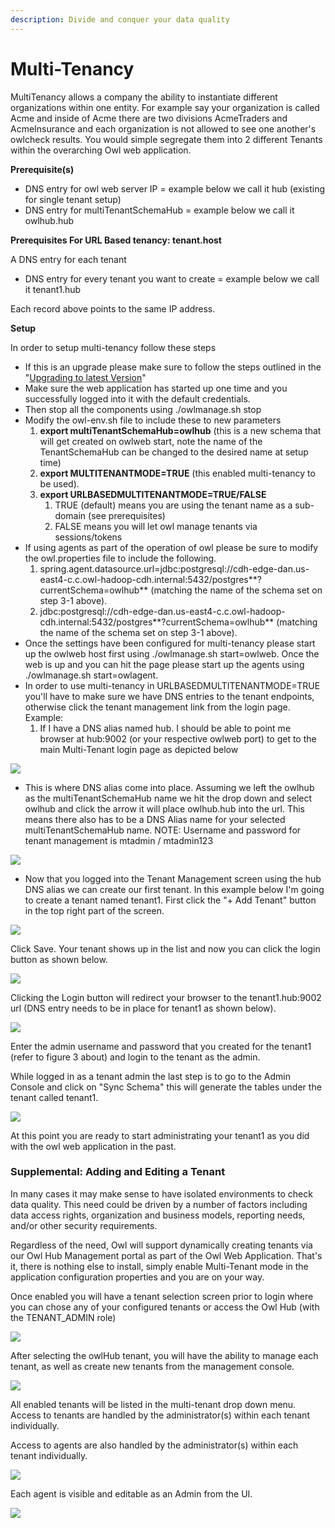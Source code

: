 ```yaml
---
description: Divide and conquer your data quality
---
```


# Multi-Tenancy

MultiTenancy allows a company the ability to instantiate different organizations within one entity. For example say your organization is called Acme and inside of Acme there are two divisions AcmeTraders and AcmeInsurance and each organization is not allowed to see one another's owlcheck results. You would simple segregate them into 2 different Tenants within the overarching Owl web application.

**Prerequisite(s)**

* DNS entry for owl web server IP = example below we call it hub (existing for single tenant setup)
* DNS entry for multiTenantSchemaHub = example below we call it owlhub.hub

**Prerequisites For URL Based tenancy: tenant.host**

A DNS entry for each tenant

* DNS entry for every tenant you want to create = example below we call it tenant1.hub

Each record above points to the same IP address.

**Setup**

In order to setup multi-tenancy follow these steps

* If this is an upgrade please make sure to follow the steps outlined in the "[Upgrading to latest Version](https://github.com/ernowlin/owluserdocs/blob/2022.07/admin/configuration/broken-reference/README.md)"
* Make sure the web application has started up one time and you successfully logged into it with the default credentials.
* Then stop all the components using ./owlmanage.sh stop
* Modify the owl-env.sh file to include these to new parameters
  1. **export multiTenantSchemaHub=owlhub** (this is a new schema that will get created on owlweb start, note the name of the TenantSchemaHub can be changed to the desired name at setup time)
  2. **export MULTITENANTMODE=TRUE** (this enabled multi-tenancy to be used).
  3. **export URLBASEDMULTITENANTMODE=TRUE/FALSE**
     1. TRUE (default) means you are using the tenant name as a sub-domain (see prerequisites)
     2. FALSE means you will let owl manage tenants via sessions/tokens
* If using agents as part of the operation of owl please be sure to modify the owl.properties file to include the following.
  1. spring.agent.datasource.url=jdbc:postgresql://cdh-edge-dan.us-east4-c.c.owl-hadoop-cdh.internal:5432/postgres\*\*?currentSchema=owlhub\*\* (matching the name of the schema set on step 3-1 above).
  2. jdbc:postgresql://cdh-edge-dan.us-east4-c.c.owl-hadoop-cdh.internal:5432/postgres\*\*?currentSchema=owlhub\*\* (matching the name of the schema set on step 3-1 above).
* Once the settings have been configured for multi-tenancy please start up the owlweb host first using ./owlmanage.sh start=owlweb. Once the web is up and you can hit the page please start up the agents using ./owlmanage.sh start=owlagent.
* In order to use multi-tenancy in URLBASEDMULTITENANTMODE=TRUE you'll have to make sure we have DNS entries to the tenant endpoints, otherwise click the tenant management link from the login page. Example:
  1. If I have a DNS alias named hub. I should be able to point me browser at hub:9002 (or your respective owlweb port) to get to the main Multi-Tenant login page as depicted below

![](<../../.gitbook/assets/image (82) (1).png>)

* This is where DNS alias come into place. Assuming we left the owlhub as the multiTenantSchemaHub name we hit the drop down and select owlhub and click the arrow it will place owlhub.hub into the url. This means there also has to be a DNS Alias name for your selected multiTenantSchemaHub name. NOTE: Username and password for tenant management is mtadmin / mtadmin123

![](<../../.gitbook/assets/image (43).png>)

* Now that you logged into the Tenant Management screen using the hub DNS alias we can create our first tenant. In this example below I'm going to create a tenant named tenant1. First click the "+ Add Tenant" button in the top right part of the screen.

![](<../../.gitbook/assets/image (168).png>)

Click Save. Your tenant shows up in the list and now you can click the login button as shown below.

![](<../../.gitbook/assets/image (34).png>)

Clicking the Login button will redirect your browser to the tenant1.hub:9002 url (DNS entry needs to be in place for tenant1 as shown below).

![](<../../.gitbook/assets/image (152).png>)

Enter the admin username and password that you created for the tenant1 (refer to figure 3 about) and login to the tenant as the admin.

While logged in as a tenant admin the last step is to go to the Admin Console and click on "Sync Schema" this will generate the tables under the tenant called tenant1.

![](../../.gitbook/assets/image.png)

At this point you are ready to start administrating your tenant1 as you did with the owl web application in the past.

### Supplemental: Adding and Editing a Tenant

In many cases it may make sense to have isolated environments to check data quality. This need could be driven by a number of factors including data access rights, organization and business models, reporting needs, and/or other security requirements.

Regardless of the need, Owl will support dynamically creating tenants via our Owl Hub Management portal as part of the Owl Web Application. That's it, there is nothing else to install, simply enable Multi-Tenant mode in the application configuration properties and you are on your way.

Once enabled you will have a tenant selection screen prior to login where you can chose any of your configured tenants or access the Owl Hub (with the TENANT\_ADMIN role)

![](<../../.gitbook/assets/Screen Shot 2019-09-03 at 11.34.13 AM.png>)

After selecting the owlHub tenant, you will have the ability to manage each tenant, as well as create new tenants from the management console.

![](<../../.gitbook/assets/Screen Shot 2019-09-03 at 10.51.28 AM.png>)

All enabled tenants will be listed in the multi-tenant drop down menu. Access to tenants are handled by the administrator(s) within each tenant individually.

Access to agents are also handled by the administrator(s) within each tenant individually.

![](<../../.gitbook/assets/Screen Shot 2019-09-04 at 12.35.34 PM.png>)

Each agent is visible and editable as an Admin from the UI.

![](../../.gitbook/assets/owl-agent.png)
